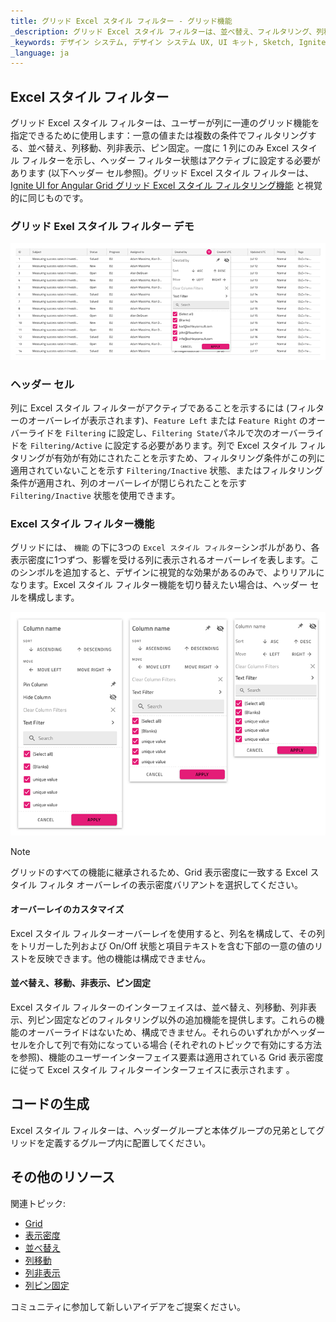 ```yaml
---
title: グリッド Excel スタイル フィルター - グリッド機能
_description: グリッド Excel スタイル フィルターは、並べ替え、フィルタリング、列移動、非表示、ピン固定などの列操作のオーバーレイを提供します。
_keywords: デザイン システム, デザイン システム UX, UI キット, Sketch, Ignite UI for Angular, Sketch to Angular, Angular, Angular デザイン システム, Sketch からコードをエクスポート, Angular 用のデザイン キット, Sketch HTML, Sketch to HTML, Sketch UI キット
_language: ja
---
```


## Excel スタイル フィルター

グリッド Excel スタイル フィルターは、ユーザーが列に一連のグリッド機能を指定できるために使用します：一意の値または複数の条件でフィルタリングする、並べ替え、列移動、列非表示、ピン固定。一度に 1 列にのみ Excel スタイル フィルターを示し、ヘッダー フィルター状態はアクティブに設定する必要があります (以下ヘッダー セル参照)。グリッド Excel スタイル フィルターは、[Ignite UI for Angular Grid グリッド Excel スタイル フィルタリング機能](https://jp.infragistics.com/products/ignite-ui-angular/angular/components/grid/excel_style_filtering.html) と視覚的に同じものです。

### グリッド Exel スタイル フィルター デモ

<img class="responsive-img" src="../images/grid_excel_style_filter_demo.png" srcset="../images/grid_excel_style_filter_demo@2x.png 2x" />

### ヘッダー セル

列に Excel スタイル フィルターがアクティブであることを示するには (フィルターのオーバーレイが表示されます)、`Feature Left` または `Feature Right` のオーバーライドを `Filtering` に設定し、`Filtering State`パネルで次のオーバーライドを `Filtering/Active` に設定する必要があります。列で Excel スタイル フィルタリングが有効が有効にされたことを示すため、フィルタリング条件がこの列に適用されていないことを示す `Filtering/Inactive` 状態、またはフィルタリング条件が適用され、列のオーバーレイが閉じられたことを示す `Filtering/Inactive` 状態を使用できます。

### Excel スタイル フィルター機能

グリッドには、 `機能` の下に3つの `Excel スタイル フィルター`シンボルがあり、各表示密度に1つずつ、影響を受ける列に表示されるオーバーレイを表します。このシンボルを追加すると、デザインに視覚的な効果があるのみで、よりリアルになります。Excel スタイル フィルター機能を切り替えたい場合は、ヘッダー セルを構成します。

<img class="responsive-img" src="../images/grid_excel_style_filter_densities.png" srcset="../images/grid_excel_style_filter_densities@2x.png 2x" />

> [!Note]
> グリッドのすべての機能に継承されるため、Grid 表示密度に一致する Excel スタイル フィルタ オーバーレイの表示密度バリアントを選択してください。

#### オーバーレイのカスタマイズ

Excel スタイル フィルターオーバーレイを使用すると、列名を構成して、その列をトリガーした列および On/Off 状態と項目テキストを含む下部の一意の値のリストを反映できます。他の機能は構成できません。

#### 並べ替え、移動、非表示、ピン固定

Excel スタイル フィルターのインターフェイスは、並べ替え、列移動、列非表示、列ピン固定などのフィルタリング以外の追加機能を提供します。これらの機能のオーバーライドはないため、構成できません。それらのいずれかがヘッダー セルを介して列で有効になっている場合 (それぞれのトピックで有効にする方法を参照)、機能のユーザーインターフェイス要素は適用されている Grid 表示密度に従って Excel スタイル フィルターインターフェイスに表示されます 。

## コードの生成

Excel スタイル フィルターは、ヘッダーグループと本体グループの兄弟としてグリッドを定義するグループ内に配置してください。

## その他のリソース

関連トピック:

- [Grid](grid.md)
- [表示密度](grid-display-density.md)
- [並べ替え](grid-sorting.md)
- [列移動](grid-column-moving.md)
- [列非表示](grid-column-hiding.md)
- [列ピン固定](grid-column-pinning.md)
  <div class="divider--half"></div>

コミュニティに参加して新しいアイデアをご提案ください。
